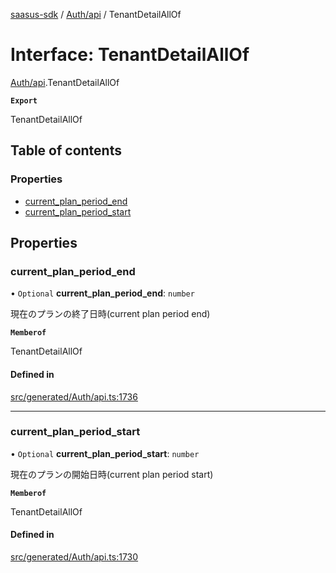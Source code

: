 [saasus-sdk](../README.md) / [Auth/api](../modules/Auth_api.md) / TenantDetailAllOf

# Interface: TenantDetailAllOf

[Auth/api](../modules/Auth_api.md).TenantDetailAllOf

**`Export`**

TenantDetailAllOf

## Table of contents

### Properties

- [current\_plan\_period\_end](Auth_api.TenantDetailAllOf.md#current_plan_period_end)
- [current\_plan\_period\_start](Auth_api.TenantDetailAllOf.md#current_plan_period_start)

## Properties

### current\_plan\_period\_end

• `Optional` **current\_plan\_period\_end**: `number`

現在のプランの終了日時(current plan period end)

**`Memberof`**

TenantDetailAllOf

#### Defined in

[src/generated/Auth/api.ts:1736](https://github.com/saasus-platform/saasus-sdk-javascript/blob/55abc15/src/generated/Auth/api.ts#L1736)

___

### current\_plan\_period\_start

• `Optional` **current\_plan\_period\_start**: `number`

現在のプランの開始日時(current plan period start)

**`Memberof`**

TenantDetailAllOf

#### Defined in

[src/generated/Auth/api.ts:1730](https://github.com/saasus-platform/saasus-sdk-javascript/blob/55abc15/src/generated/Auth/api.ts#L1730)
